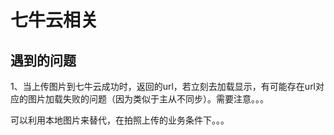 # 七牛云相关


## 遇到的问题

1、当上传图片到七牛云成功时，返回的url，若立刻去加载显示，有可能存在url对应的图片加载失败的问题（因为类似于主从不同步）。需要注意。。。

可以利用本地图片来替代，在拍照上传的业务条件下。。。